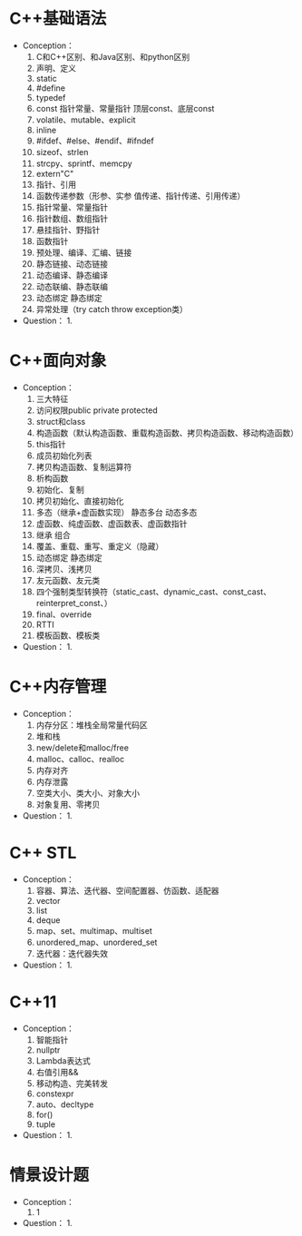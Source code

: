# C++基础语法

- Conception：
  1. C和C++区别、和Java区别、和python区别
  2. 声明、定义
  3. static
  4. #define 
  5. typedef
  6. const 指针常量、常量指针 顶层const、底层const
  7. volatile、mutable、explicit
  8. inline
  9. #ifdef、#else、#endif、#ifndef
  10. sizeof、strlen
  11. strcpy、sprintf、memcpy
  12. extern"C"
  13. 指针、引用
  14. 函数传递参数（形参、实参  值传递、指针传递、引用传递）
  15. 指针常量、常量指针
  16. 指针数组、数组指针
  17. 悬挂指针、野指针
  18. 函数指针
  19. 预处理、编译、汇编、链接
  20. 静态链接、动态链接
  21. 动态编译、静态编译
  1. 动态联编、静态联编
  1. 动态绑定 静态绑定
  1. 异常处理（try catch throw exception类）
- Question：
  1. 

# C++面向对象

- Conception：
  1. 三大特征
  2. 访问权限public private protected
  3. struct和class
  4. 构造函数（默认构造函数、重载构造函数、拷贝构造函数、移动构造函数）
  5. this指针
  6. 成员初始化列表
  7. 拷贝构造函数、复制运算符
  8. 析构函数
  9. 初始化、复制
  10. 拷贝初始化、直接初始化
  11. 多态（继承+虚函数实现） 静态多台 动态多态
  12. 虚函数、纯虚函数、虚函数表、虚函数指针
  13. 继承 组合
  14. 覆盖、重载、重写、重定义（隐藏）
  15. 动态绑定 静态绑定
  16. 深拷贝、浅拷贝
  17. 友元函数、友元类
  18. 四个强制类型转换符（static_cast、dynamic_cast、const_cast、reinterpret_const、）
  19. final、override 
  20. RTTI
  1. 模板函数、模板类
- Question：
  1. 

# C++内存管理

- Conception：
  1. 内存分区：堆栈全局常量代码区
  1. 堆和栈
  1. new/delete和malloc/free
  1. malloc、calloc、realloc
  1. 内存对齐
  1. 内存泄露
  1. 空类大小、类大小、对象大小
  1. 对象复用、零拷贝
- Question：
  1. 

# C++ STL

- Conception：
  1. 容器、算法、迭代器、空间配置器、仿函数、适配器
  1. vector
  1. list
  1. deque
  1. map、set、multimap、multiset
  1. unordered_map、unordered_set
  1. 迭代器：迭代器失效
- Question：
  1. 

# C++11

- Conception：
  1. 智能指针
  1. nullptr
  2. Lambda表达式
  3. 右值引用&&
  3. 移动构造、完美转发
  4. constexpr
  4. auto、decltype
  4. for()
  4. tuple
- Question：
  1. 

# 情景设计题

- Conception：
  1. 1
- Question：
  1. 